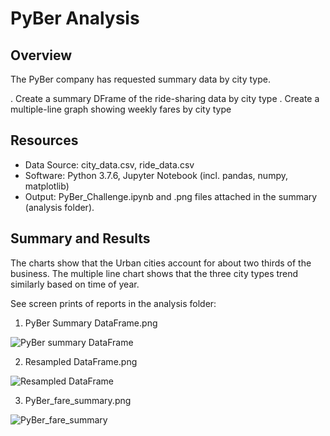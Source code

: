 # PyBer Analysis

## Overview
The PyBer company has requested summary data by city type.

. Create a summary DFrame of the ride-sharing data by city type
. Create a multiple-line graph showing weekly fares by city type


## Resources
- Data Source: city_data.csv, ride_data.csv
- Software: Python 3.7.6, Jupyter Notebook (incl. pandas, numpy, matplotlib)
- Output: PyBer_Challenge.ipynb and .png files attached in the summary (analysis folder).


## Summary and Results
The charts show that the Urban cities account for about two thirds of the business.
The multiple line chart shows that the three city types trend similarly based on time of year.

See screen prints of reports in the analysis folder:
1. PyBer Summary DataFrame.png
 
![PyBer summary DataFrame](https://user-images.githubusercontent.com/78666055/113187122-7ee0b400-9226-11eb-8817-863df997827f.png)


2. Resampled DataFrame.png
 
![Resampled DataFrame](https://user-images.githubusercontent.com/78666055/113187165-899b4900-9226-11eb-9159-fb7e82513c8d.png)


3. PyBer_fare_summary.png
 
![PyBer_fare_summary](https://user-images.githubusercontent.com/78666055/113187192-90c25700-9226-11eb-8421-68f174a6e959.png)
